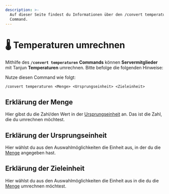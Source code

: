 ```yaml
---
description: >-
  Auf dieser Seite findest du Informationen über den /convert temperaturen
  Command.
---
```


# 🌡 Temperaturen umrechnen

Mithilfe des **`/convert temperaturen`** **Commands** können **Servermitglieder** mit Tanjun **Temperaturen** umrechnen. Bitte befolge die folgenden Hinweise:

Nutze diesen Command wie folgt:

```
/convert temperaturen <Menge> <Ursprungseinheit> <Zieleinheit>
```

## Erklärung der Menge <a href="#a1" id="a1"></a>

Hier gibst du die Zahl/den Wert in der [Ursprungseinheit](temperaturen.md#a2) an. Das ist die Zahl, die du umrechnen möchtest.

## Erklärung der Ursprungseinheit <a href="#a2" id="a2"></a>

Hier wählst du aus den Auswahlmöglichkeiten die Einheit aus, in der du die [Menge](temperaturen.md#a1) angegeben hast.

## Erklärung der Zieleinheit <a href="#a3" id="a3"></a>

Hier wählst du aus den Auswahlmöglichkeiten die Einheit aus in die du die [Menge](temperaturen.md#a1) umrechnen möchtest.&#x20;

